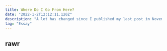```yaml
---
title: Where Do I Go From Here?
date: "2022-1-2T12:12:11.120Z"
description: "A lot has changed since I published my last post in November, 2020. Some reflections on the last year and where I want to focus my time and effort from now on."
tag: "Essay"
---
```


<h2>rawr</h2>